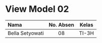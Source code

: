 # View Model 02

| Nama | No. Absen | Kelas |
|:----- | :----: | :-----:|
| Bella Setyowati | 08 | TI-3H |